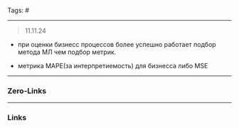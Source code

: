 Tags: #
____
> 11.11.24

- при оценки бизнесс процессов более успешно работает подбор метода МЛ чем подбор метрик.

- метрика MAPE(за интерпретиемость) для бизнесса либо MSE



____
### Zero-Links

____
### Links